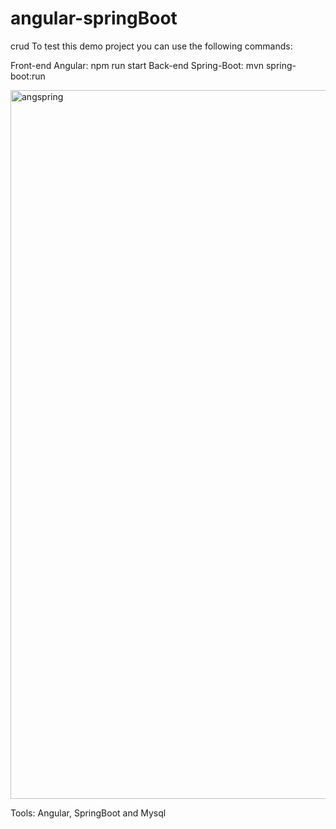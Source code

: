 # angular-springBoot
crud 
To test this demo project you can use the following commands: 

Front-end Angular: npm run start 
Back-end Spring-Boot: mvn spring-boot:run   

<img width="1134" alt="angspring" src="https://user-images.githubusercontent.com/37070026/193867935-e66fa164-0076-466a-bff4-12ca563f37b3.png">

Tools: Angular, SpringBoot and Mysql
